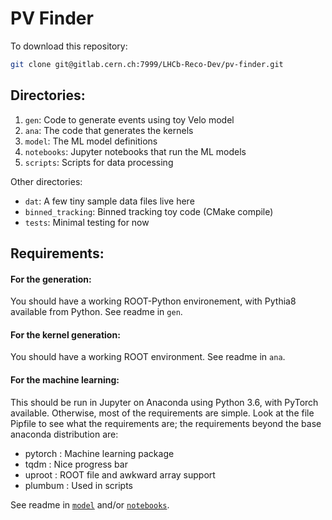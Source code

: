 # PV Finder

To download this repository:

```bash
git clone git@gitlab.cern.ch:7999/LHCb-Reco-Dev/pv-finder.git
```

## Directories:

1. `gen`: Code to generate events using toy Velo model
2. `ana`: The code that generates the kernels
3. `model`: The ML model definitions
4. `notebooks`: Jupyter notebooks that run the ML models
5. `scripts`: Scripts for data processing

Other directories:

* `dat`: A few tiny sample data files live here
* `binned_tracking`: Binned tracking toy code (CMake compile)
* `tests`: Minimal testing for now

## Requirements:

#### For the generation:

You should have a working ROOT-Python environement, with Pythia8 available from Python. See readme in `gen`.

#### For the kernel generation:

You should have a working ROOT environment.  See readme in `ana`.

#### For the machine learning:

This should be run in Jupyter on Anaconda using Python 3.6, with PyTorch available. Otherwise, most of the requirements are simple. Look at the file Pipfile to see what the requirements are; the requirements beyond the base anaconda distribution are:

* pytorch : Machine learning package
* tqdm : Nice progress bar
* uproot : ROOT file and awkward array support
* plumbum : Used in scripts

 See readme in [`model`](./model) and/or [`notebooks`](./notebooks).